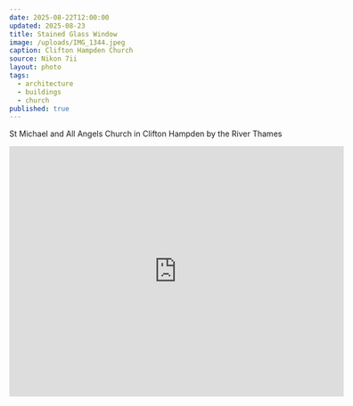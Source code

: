 ```yaml
---
date: 2025-08-22T12:00:00
updated: 2025-08-23
title: Stained Glass Window
image: /uploads/IMG_1344.jpeg
caption: Clifton Hampden Church
source: Nikon 7ii
layout: photo
tags:
  - architecture
  - buildings
  - church
published: true
---
```


St Michael and All Angels Church in Clifton Hampden by the River Thames

<iframe src="https://www.google.com/maps/embed?pb=!1m18!1m12!1m3!1d2475.21553607148!2d-1.2140235428231256!3d51.6558900297963!2m3!1f0!2f0!3f0!3m2!1i1024!2i768!4f13.1!3m3!1m2!1s0x4876bf134b536409%3A0x5e9b90bcbd1e7410!2sSt%20Michael&#39;s%20%26%20All%20Angels%20Church!5e0!3m2!1sen!2suk!4v1755940364937!5m2!1sen!2suk" width="600" height="450" style="border:0;" allowfullscreen="" loading="lazy" referrerpolicy="no-referrer-when-downgrade"></iframe>